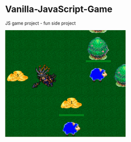 # Vanilla-JavaScript-Game
JS game project - fun side project

![Game Screen](/images/game-info.PNG)
